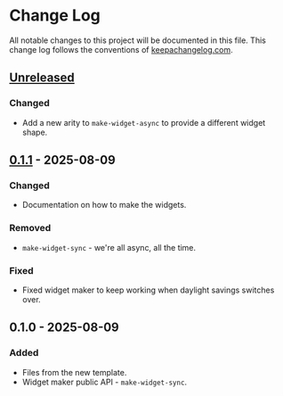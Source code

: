 # Change Log
All notable changes to this project will be documented in this file. This change log follows the conventions of [keepachangelog.com](http://keepachangelog.com/).

## [Unreleased]
### Changed
- Add a new arity to `make-widget-async` to provide a different widget shape.

## [0.1.1] - 2025-08-09
### Changed
- Documentation on how to make the widgets.

### Removed
- `make-widget-sync` - we're all async, all the time.

### Fixed
- Fixed widget maker to keep working when daylight savings switches over.

## 0.1.0 - 2025-08-09
### Added
- Files from the new template.
- Widget maker public API - `make-widget-sync`.

[Unreleased]: https://sourcehost.site/your-name/cheatsheet/compare/0.1.1...HEAD
[0.1.1]: https://sourcehost.site/your-name/cheatsheet/compare/0.1.0...0.1.1
